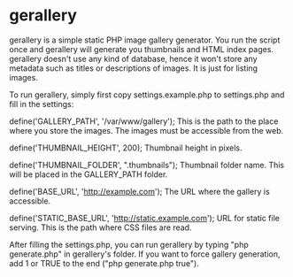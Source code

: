gerallery
=========

gerallery is a simple static PHP image gallery generator. You run the script once and gerallery will generate you thumbnails and HTML index pages. gerallery doesn't use any kind of database, hence it won't store any metadata such as titles or descriptions of images. It is just for listing images.

To run gerallery, simply first copy settings.example.php to settings.php and fill in the settings:

define('GALLERY_PATH', '/var/www/gallery');
This is the path to the place where you store the images. The images must be accessible from the web.

define('THUMBNAIL_HEIGHT', 200);
Thumbnail height in pixels.

define('THUMBNAIL_FOLDER', ".thumbnails");
Thumbnail folder name. This will be placed in the GALLERY_PATH folder.

define('BASE_URL', 'http://example.com');
The URL where the gallery is accessible.

define('STATIC_BASE_URL', 'http://static.example.com');
URL for static file serving. This is the path where CSS files are read.

After filling the settings.php, you can run gerallery by typing "php generate.php" in gerallery's folder. If you want to force gallery generation, add 1 or TRUE to the end ("php generate.php true").
